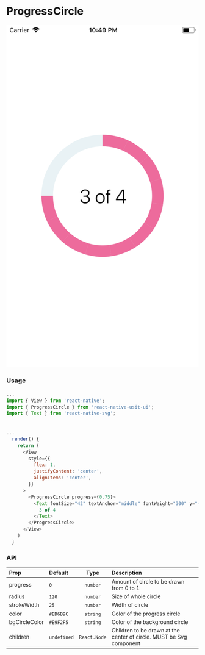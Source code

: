 # ProgressCircle

![Screenshot of circular time slider](./screenshots/progressCircle.png)

### Usage

```js
...
import { View } from 'react-native';
import { ProgressCircle } from 'react-native-usit-ui';
import { Text } from 'react-native-svg';


...
  render() {
    return (
      <View
        style={{
          flex: 1,
          justifyContent: 'center',
          alignItems: 'center',
        }}
      >
        <ProgressCircle progress={0.75}>
          <Text fontSize="42" textAnchor="middle" fontWeight="300" y="-30">
            3 of 4
          </Text>
        </ProgressCircle>
      </View>
    )
  }
```

### API

| Prop          | Default     |     Type     | Description                                                         |
| :------------ | :---------- | :----------: | :------------------------------------------------------------------ |
| progress      | `0`         |   `number`   | Amount of circle to be drawn from 0 to 1                            |
| radius        | `120`       |   `number`   | Size of whole circle                                                |
| strokeWidth   | `25`        |   `number`   | Width of circle                                                     |
| color         | `#ED6B9C`   |   `string`   | Color of the progress circle                                        |
| bgCircleColor | `#E9F2F5`   |   `string`   | Color of the background circle                                      |
| children      | `undefined` | `React.Node` | Children to be drawn at the center of circle. MUST be Svg component |

